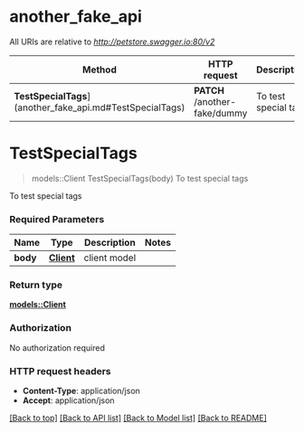 # another_fake_api

All URIs are relative to *http://petstore.swagger.io:80/v2*

Method | HTTP request | Description
------------- | ------------- | -------------
**TestSpecialTags**](another_fake_api.md#TestSpecialTags) | **PATCH** /another-fake/dummy | To test special tags


# **TestSpecialTags**
> models::Client TestSpecialTags(body)
To test special tags

To test special tags

### Required Parameters

Name | Type | Description  | Notes
------------- | ------------- | ------------- | -------------
  **body** | [**Client**](Client.md)| client model | 

### Return type

[**models::Client**](Client.md)

### Authorization

No authorization required

### HTTP request headers

 - **Content-Type**: application/json
 - **Accept**: application/json

[[Back to top]](#) [[Back to API list]](../README.md#documentation-for-api-endpoints) [[Back to Model list]](../README.md#documentation-for-models) [[Back to README]](../README.md)

